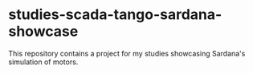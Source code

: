 # studies-scada-tango-sardana-showcase
This repository contains a project for my studies showcasing Sardana's simulation of motors.
